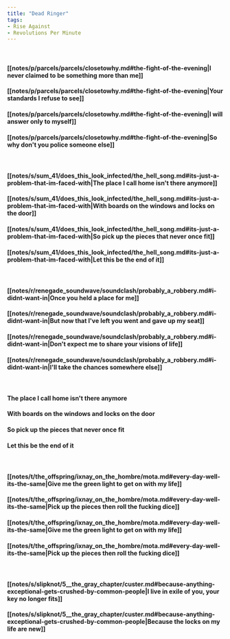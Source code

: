 ```yaml
---
title: "Dead Ringer"
tags:
- Rise Against
- Revolutions Per Minute
---
```

&nbsp;
#### [[notes/p/parcels/parcels/closetowhy.md#the-fight-of-the-evening|I never claimed to be something more than me]]
#### [[notes/p/parcels/parcels/closetowhy.md#the-fight-of-the-evening|Your standards I refuse to see]]
#### [[notes/p/parcels/parcels/closetowhy.md#the-fight-of-the-evening|I will answer only to myself]]
#### [[notes/p/parcels/parcels/closetowhy.md#the-fight-of-the-evening|So why don't you police someone else]]
&nbsp;
#### [[notes/s/sum_41/does_this_look_infected/the_hell_song.md#its-just-a-problem-that-im-faced-with|The place I call home isn't there anymore]]
#### [[notes/s/sum_41/does_this_look_infected/the_hell_song.md#its-just-a-problem-that-im-faced-with|With boards on the windows and locks on the door]]
#### [[notes/s/sum_41/does_this_look_infected/the_hell_song.md#its-just-a-problem-that-im-faced-with|So pick up the pieces that never once fit]]
#### [[notes/s/sum_41/does_this_look_infected/the_hell_song.md#its-just-a-problem-that-im-faced-with|Let this be the end of it]]
&nbsp;
#### [[notes/r/renegade_soundwave/soundclash/probably_a_robbery.md#i-didnt-want-in|Once you held a place for me]]
#### [[notes/r/renegade_soundwave/soundclash/probably_a_robbery.md#i-didnt-want-in|But now that I've left you went and gave up my seat]]
#### [[notes/r/renegade_soundwave/soundclash/probably_a_robbery.md#i-didnt-want-in|Don't expect me to share your visions of life]]
#### [[notes/r/renegade_soundwave/soundclash/probably_a_robbery.md#i-didnt-want-in|I'll take the chances somewhere else]]
&nbsp;
#### The place I call home isn't there anymore
#### With boards on the windows and locks on the door
#### So pick up the pieces that never once fit
#### Let this be the end of it
&nbsp;
#### [[notes/t/the_offspring/ixnay_on_the_hombre/mota.md#every-day-well-its-the-same|Give me the green light to get on with my life]]
#### [[notes/t/the_offspring/ixnay_on_the_hombre/mota.md#every-day-well-its-the-same|Pick up the pieces then roll the fucking dice]]
#### [[notes/t/the_offspring/ixnay_on_the_hombre/mota.md#every-day-well-its-the-same|Give me the green light to get on with my life]]
#### [[notes/t/the_offspring/ixnay_on_the_hombre/mota.md#every-day-well-its-the-same|Pick up the pieces then roll the fucking dice]]
&nbsp;
#### [[notes/s/slipknot/5__the_gray_chapter/custer.md#because-anything-exceptional-gets-crushed-by-common-people|I live in exile of you, your key no longer fits]]
#### [[notes/s/slipknot/5__the_gray_chapter/custer.md#because-anything-exceptional-gets-crushed-by-common-people|Because the locks on my life are new]]
